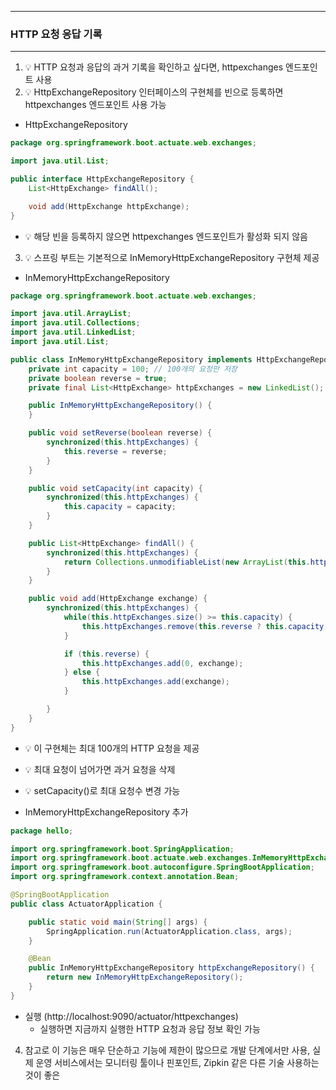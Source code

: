 -----
### HTTP 요청 응답 기록
-----
1. 💡 HTTP 요청과 응답의 과거 기록을 확인하고 싶다면, httpexchanges 엔드포인트 사용
2. 💡 HttpExchangeRepository 인터페이스의 구현체를 빈으로 등록하면 httpexchanges 엔드포인트 사용 가능
  - HttpExchangeRepository
```java
package org.springframework.boot.actuate.web.exchanges;

import java.util.List;

public interface HttpExchangeRepository {
    List<HttpExchange> findAll();

    void add(HttpExchange httpExchange);
}
```

  - 💡 해당 빈을 등록하지 않으면 httpexchanges 엔드포인트가 활성화 되지 않음
3. 💡 스프링 부트는 기본적으로 InMemoryHttpExchangeRepository 구현체 제공
  - InMemoryHttpExchangeRepository
```java
package org.springframework.boot.actuate.web.exchanges;

import java.util.ArrayList;
import java.util.Collections;
import java.util.LinkedList;
import java.util.List;

public class InMemoryHttpExchangeRepository implements HttpExchangeRepository {
    private int capacity = 100; // 100개의 요청만 저장
    private boolean reverse = true;
    private final List<HttpExchange> httpExchanges = new LinkedList();

    public InMemoryHttpExchangeRepository() {
    }

    public void setReverse(boolean reverse) {
        synchronized(this.httpExchanges) {
            this.reverse = reverse;
        }
    }

    public void setCapacity(int capacity) {
        synchronized(this.httpExchanges) {
            this.capacity = capacity;
        }
    }

    public List<HttpExchange> findAll() {
        synchronized(this.httpExchanges) {
            return Collections.unmodifiableList(new ArrayList(this.httpExchanges));
        }
    }

    public void add(HttpExchange exchange) {
        synchronized(this.httpExchanges) {
            while(this.httpExchanges.size() >= this.capacity) {
                this.httpExchanges.remove(this.reverse ? this.capacity - 1 : 0);
            }

            if (this.reverse) {
                this.httpExchanges.add(0, exchange);
            } else {
                this.httpExchanges.add(exchange);
            }

        }
    }
}
```
  - 💡 이 구현체는 최대 100개의 HTTP 요청을 제공
  - 💡 최대 요청이 넘어가면 과거 요청을 삭제
  - 💡 setCapacity()로 최대 요청수 변경 가능
    
  - InMemoryHttpExchangeRepository 추가
```java
package hello;

import org.springframework.boot.SpringApplication;
import org.springframework.boot.actuate.web.exchanges.InMemoryHttpExchangeRepository;
import org.springframework.boot.autoconfigure.SpringBootApplication;
import org.springframework.context.annotation.Bean;

@SpringBootApplication
public class ActuatorApplication {

    public static void main(String[] args) {
        SpringApplication.run(ActuatorApplication.class, args);
    }

    @Bean
    public InMemoryHttpExchangeRepository httpExchangeRepository() {
        return new InMemoryHttpExchangeRepository();
    }
}
```
  - 실행 (http://localhost:9090/actuator/httpexchanges)
    + 실행하면 지금까지 실행한 HTTP 요청과 응답 정보 확인 가능
   
4. 참고로 이 기능은 매우 단순하고 기능에 제한이 많으므로 개발 단계에서만 사용, 실제 운영 서비스에서는 모니터링 툴이나 핀포인트, Zipkin 같은 다른 기술 사용하는 것이 좋은
 
